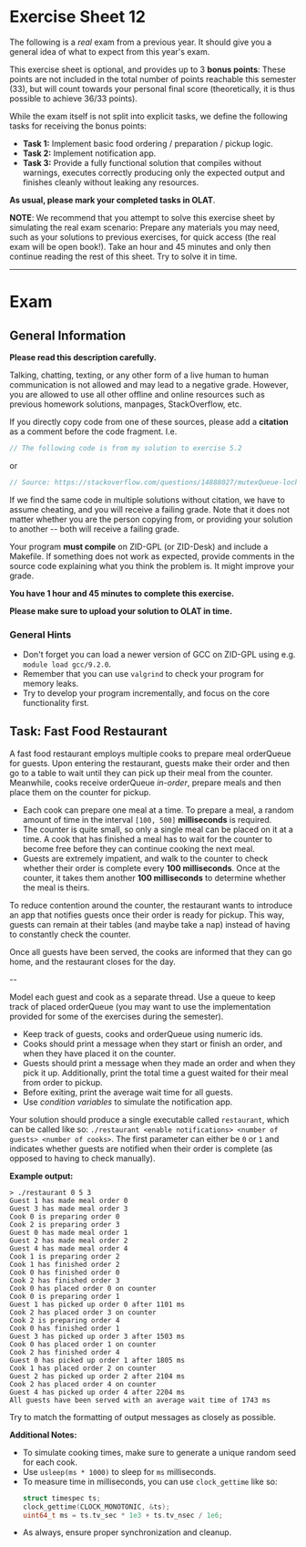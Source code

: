 # Exercise Sheet 12

The following is a _real_ exam from a previous year.
It should give you a general idea of what to expect from this year's exam.

This exercise sheet is optional, and provides up to 3 **bonus points**:
These points are not included in the total number of points reachable this semester (33), but will count towards your personal final score (theoretically, it is thus possible to achieve 36/33 points).

While the exam itself is not split into explicit tasks, we define the following tasks for receiving the bonus points:

- **Task 1:** Implement basic food ordering / preparation / pickup logic.
- **Task 2:** Implement notification app.
- **Task 3:** Provide a fully functional solution that compiles without warnings, executes correctly producing only the expected output and finishes cleanly without leaking any resources.

**As usual, please mark your completed tasks in OLAT**.

**NOTE**: We recommend that you attempt to solve this exercise sheet by simulating the real exam scenario:
Prepare any materials you may need, such as your solutions to previous exercises, for quick access (the real exam will be open book!).
Take an hour and 45 minutes and only then continue reading the rest of this sheet.
Try to solve it in time.

---

# Exam

## General Information

**Please read this description carefully.**

Talking, chatting, texting, or any other form of a live human to human communication is not allowed and may lead to a negative grade.
However, you are allowed to use all other offline and online resources such as previous homework solutions, manpages, StackOverflow, etc.

If you directly copy code from one of these sources, please add a **citation** as a comment before the code fragment.
I.e.

```C
// The following code is from my solution to exercise 5.2
```

or

```C
// Source: https://stackoverflow.com/questions/14888027/mutexQueue-lock-threads
```

If we find the same code in multiple solutions without citation, we have to assume cheating, and you will receive a failing grade.
Note that it does not matter whether you are the person copying from, or providing your solution to another -- both will receive a failing grade.

Your program **must compile** on ZID-GPL (or ZID-Desk) and include a Makefile.
If something does not work as expected, provide comments in the source code explaining what you think the problem is.
It might improve your grade.

**You have 1 hour and 45 minutes to complete this exercise.**

**Please make sure to upload your solution to OLAT in time.**

### General Hints

- Don't forget you can load a newer version of GCC on ZID-GPL using e.g. `module load gcc/9.2.0`.
- Remember that you can use `valgrind` to check your program for memory leaks.
- Try to develop your program incrementally, and focus on the core functionality first.

## Task: Fast Food Restaurant

A fast food restaurant employs multiple cooks to prepare meal orderQueue for guests.
Upon entering the restaurant, guests make their order and then go to a table to wait until they can pick up their meal from the counter.
Meanwhile, cooks receive orderQueue _in-order_, prepare meals and then place them on the counter for pickup.

- Each cook can prepare one meal at a time.
  To prepare a meal, a random amount of time in the interval `[100, 500]` **milliseconds** is required.
- The counter is quite small, so only a single meal can be placed on it at a time.
  A cook that has finished a meal has to wait for the counter to become free before they can continue cooking the next meal.
- Guests are extremely impatient, and walk to the counter to check whether their order is complete every **100 milliseconds**.
  Once at the counter, it takes them another **100 milliseconds** to determine whether the meal is theirs.

To reduce contention around the counter, the restaurant wants to introduce an app that notifies guests once their order is ready for pickup.
This way, guests can remain at their tables (and maybe take a nap) instead of having to constantly check the counter.

Once all guests have been served, the cooks are informed that they can go home, and the restaurant closes for the day.

--

Model each guest and cook as a separate thread.
Use a queue to keep track of placed orderQueue (you may want to use the implementation provided for some of the exercises during the semester).

- Keep track of guests, cooks and orderQueue using numeric ids.
- Cooks should print a message when they start or finish an order, and when they have placed it on the counter.
- Guests should print a message when they made an order and when they pick it up.
  Additionally, print the total time a guest waited for their meal from order to pickup.
- Before exiting, print the average wait time for all guests.
- Use _condition variables_ to simulate the notification app.

Your solution should produce a single executable called `restaurant`, which can be called like so:
`./restaurant <enable notifications> <number of guests> <number of cooks>`.
The first parameter can either be `0` or `1` and indicates whether guests are notified when their order is complete (as opposed to having to check manually).

**Example output:**

```
> ./restaurant 0 5 3
Guest 1 has made meal order 0
Guest 3 has made meal order 3
Cook 0 is preparing order 0
Cook 2 is preparing order 3
Guest 0 has made meal order 1
Guest 2 has made meal order 2
Guest 4 has made meal order 4
Cook 1 is preparing order 2
Cook 1 has finished order 2
Cook 0 has finished order 0
Cook 2 has finished order 3
Cook 0 has placed order 0 on counter
Cook 0 is preparing order 1
Guest 1 has picked up order 0 after 1101 ms
Cook 2 has placed order 3 on counter
Cook 2 is preparing order 4
Cook 0 has finished order 1
Guest 3 has picked up order 3 after 1503 ms
Cook 0 has placed order 1 on counter
Cook 2 has finished order 4
Guest 0 has picked up order 1 after 1805 ms
Cook 1 has placed order 2 on counter
Guest 2 has picked up order 2 after 2104 ms
Cook 2 has placed order 4 on counter
Guest 4 has picked up order 4 after 2204 ms
All guests have been served with an average wait time of 1743 ms
```

Try to match the formatting of output messages as closely as possible.

**Additional Notes:**

- To simulate cooking times, make sure to generate a unique random seed for each cook.
- Use `usleep(ms * 1000)` to sleep for `ms` milliseconds.
- To measure time in milliseconds, you can use `clock_gettime` like so:
  ```c
  struct timespec ts;
  clock_gettime(CLOCK_MONOTONIC, &ts);
  uint64_t ms = ts.tv_sec * 1e3 + ts.tv_nsec / 1e6;
  ```
- As always, ensure proper synchronization and cleanup.
